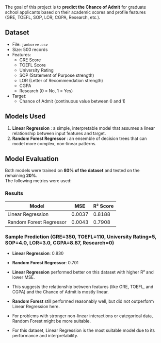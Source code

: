 The goal of this project is to **predict the Chance of Admit** for graduate school applicants based on their academic scores and profile features (GRE, TOEFL, SOP, LOR, CGPA, Research, etc.).

## Dataset
- File: `jamboree.csv`
- Size: 500 records
- Features:
  - GRE Score
  - TOEFL Score
  - University Rating
  - SOP (Statement of Purpose strength)
  - LOR (Letter of Recommendation strength)
  - CGPA
  - Research (0 = No, 1 = Yes)
- Target:
  - Chance of Admit (continuous value between 0 and 1)


##  Models Used
1. **Linear Regression** : a simple, interpretable model that assumes a linear relationship between input features and target.
2. **Random Forest Regressor** : an ensemble of decision trees that can model more complex, non-linear patterns.

## Model Evaluation

Both models were trained on **80% of the dataset** and tested on the remaining **20%**.  
The following metrics were used:


### Results
| Model                  | MSE    | R² Score |
|-------------------------|--------|----------|
| Linear Regression       | 0.0037 | 0.8188   |
| Random Forest Regressor | 0.0043 | 0.7908   |

### Sample Prediction (GRE=350, TOEFL=110, University Rating=5, SOP=4.0, LOR=3.0, CGPA=8.87, Research=0)
- **Linear Regression**: 0.830  
- **Random Forest Regressor**: 0.701  

- **Linear Regression** performed better on this dataset with higher R² and lower MSE.  
- This suggests the relationship between features (like GRE, TOEFL, and CGPA) and the Chance of Admit is mostly linear.  
- **Random Forest** still performed reasonably well, but did not outperform Linear Regression here.  
- For problems with stronger non-linear interactions or categorical data, Random Forest might be more suitable.  
- For this dataset,  Linear Regression is the most suitable model due to its performance and interpretability.
